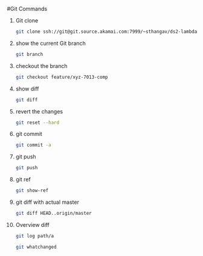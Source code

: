 #Git Commands
  1) Git clone 
      ```sh	
      git clone ssh://git@git.source.akamai.com:7999/~sthangav/ds2-lambda.git
      ```
  2) show the current Git branch 
      ```sh
      git branch 
      ```
  3) checkout the branch 
      ```sh 
      git checkout feature/xyz-7013-comp
      ```
  4) show diff 
       ```sh
       git diff
       ```
  5) revert the changes
       ```sh 
       git reset --hard 
       ```
  6) git commit 
        ```sh 
        git commit -a 
        ```
  7) git push 
       ```sh
       git push
       ```
  8) git ref
      ```sh
      git show-ref 
      ```
  9) git diff with actual master 
      ```sh
      git diff HEAD..origin/master
      ```
 10) Overview diff 
      ```sh
      git log path/a
      ```

      ```sh
      git whatchanged
      ```

  
